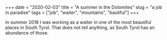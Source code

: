 +++ 
date = "2020-02-03"
title = "A summer in the Dolomites"
slug = "a job in paradise" 
tags = ["job", "waiter", "mountains", "bautiful"]
+++

In summer 2018 I was working as a waiter in one of the most beautiful places in South Tyrol. That does not tell anything, as South Tyrol has an abundance of those.